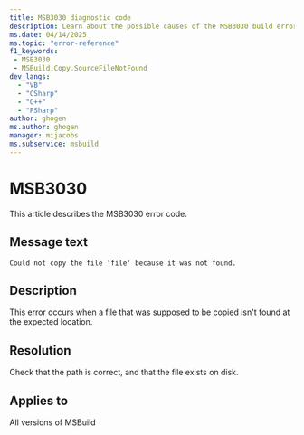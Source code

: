 ```yaml
---
title: MSB3030 diagnostic code
description: Learn about the possible causes of the MSB3030 build error and get troubleshooting tips.
ms.date: 04/14/2025
ms.topic: "error-reference"
f1_keywords:
 - MSB3030
 - MSBuild.Copy.SourceFileNotFound
dev_langs:
  - "VB"
  - "CSharp"
  - "C++"
  - "FSharp"
author: ghogen
ms.author: ghogen
manager: mijacobs
ms.subservice: msbuild
---
```

# MSB3030

This article describes the MSB3030 error code.

## Message text

`Could not copy the file 'file' because it was not found.`

## Description

This error occurs when a file that was supposed to be copied isn't found at the expected location.

## Resolution

Check that the path is correct, and that the file exists on disk.

## Applies to

All versions of MSBuild